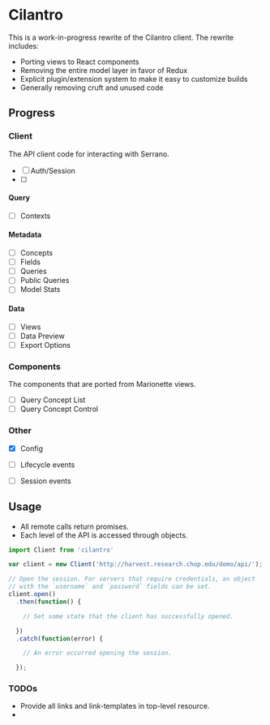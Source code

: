 # Cilantro

This is a work-in-progress rewrite of the Cilantro client. The rewrite includes:

- Porting views to React components
- Removing the entire model layer in favor of Redux
- Explicit plugin/extension system to make it easy to customize builds
- Generally removing cruft and unused code

## Progress

### Client
The API client code for interacting with Serrano.

- [ ] Auth/Session
- [ ]

#### Query
- [ ] Contexts

#### Metadata
- [ ] Concepts
- [ ] Fields
- [ ] Queries
- [ ] Public Queries
- [ ] Model Stats

#### Data
- [ ] Views
- [ ] Data Preview
- [ ] Export Options

### Components
The components that are ported from Marionette views.

- [ ] Query Concept List
- [ ] Query Concept Control

### Other

- [x] Config
- [ ] Lifecycle events
- [ ] Session events


## Usage

- All remote calls return promises.
- Each level of the API is accessed through objects.

```js
import Client from 'cilantro'

var client = new Client('http://harvest.research.chop.edu/demo/api/');

// Open the session. For servers that require credentials, an object
// with the `username` and `password` fields can be set.
client.open()
  .then(function() {

    // Set some state that the client has successfully opened.

  })
  .catch(function(error) {

    // An error occurred opening the session.

  });
```

### TODOs

- Provide all links and link-templates in top-level resource.
-
